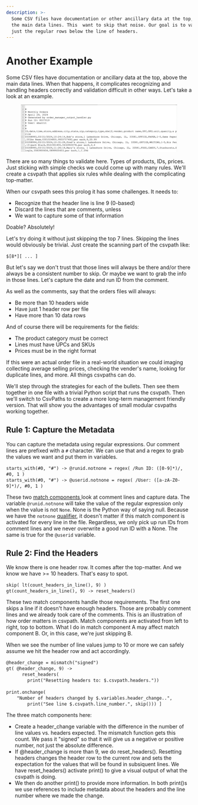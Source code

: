 ```yaml
---
description: >-
  Some CSV files have documentation or other ancillary data at the top, above
  the main data lines. This  want to skip that noise. Our goal is to validate
  just the regular rows below the line of headers.
---
```


# Another Example

Some CSV files have documentation or ancillary data at the top, above the main data lines. When that happens, it complicates recognizing and handling headers correctly and validation difficult in other ways. Let's take a look at an example.&#x20;

<figure><img src="../.gitbook/assets/data-before.png" alt=""><figcaption></figcaption></figure>

There are so many things to validate here. Types of products, IDs, prices. Just sticking with simple checks we could come up with many rules. We'll create a csvpath that applies six rules while dealing with the complicating top-matter.

When our csvpath sees this prolog it has some challenges. It needs to:

* Recognize that the header line is line 9 (0-based)
* Discard the lines that are comments, unless
* We want to capture some of that information

Doable? Absolutely!

Let's try doing it without just skipping the top 7 lines. Skipping the lines would obviously be trivial. Just create the scanning part of the csvpath like:

```
$[8*][ ... ]
```

But let's say we don't trust that those lines will always be there and/or there always be a consistent number to skip. Or maybe we want to grab the info in those lines. Let's capture the date and run ID from the comment.

As well as the comments, say that the orders files will always:&#x20;

* Be more than 10 headers wide
* Have just 1 header row per file
* Have more than 10 data rows

And of course there will be requirements for the fields:&#x20;

* The product category must be correct
* Lines must have UPCs and SKUs
* Prices must be in the right format

If this were an actual order file in a real-world situation we could imaging collecting average selling prices, checking the vender's name, looking for duplicate lines, and more. All things csvpaths can do.

We'll step through the strategies for each of the bullets. Then see them together in one file with a trivial Python script that runs the csvpath. Then we'll switch to CsvPaths to create a more long-term management friendly version. That will show you the advantages of small modular csvpaths working together.

## Rule 1: Capture the Metadata

You can capture the metadata using regular expressions. Our comment lines are prefixed with a `#` character. We can use that and a regex to grab the values we want and put them in variables.

```
starts_with(#0, "#") -> @runid.notnone = regex( /Run ID: ([0-9]*)/, #0, 1 )
starts_with(#0, "#") -> @userid.notnone = regex( /User: ([a-zA-Z0-9]*)/, #0, 1 )
```

These two [match components ](https://github.com/dk107dk/csvpath/tree/main?tab=readme-ov-file#components)look at comment lines and capture data. The variable `@runid.notnone` will take the value of the regular expression only when the value is not `None`. None is the Python way of saying null. Because we have the `notnone` [qualifier](https://github.com/dk107dk/csvpath/blob/main/docs/qualifiers.md), it doesn't matter if this match component is activated for every line in the file. Regardless, we only pick up run IDs from comment lines and we never overwrite a good run ID with a None. The same is true for the `@userid` variable.&#x20;

## Rule 2: Find the Headers

We know there is one header row. It comes after the top-matter. And we know we have >= 10 headers. That's easy to spot.

```
skip( lt(count_headers_in_line(), 9) )
gt(count_headers_in_line(), 9) -> reset_headers()
```

These two match components handle those requirements. The first one skips a line if it doesn't have enough headers. Those are probably comment lines and we already took care of the comments. This is an illustration of how order matters in csvpath. Match components are activated from left to right, top to bottom. What I do in match component A may affect match component B. Or, in this case, we're just skipping B.&#x20;

When we see the number of line values jump to 10 or more we can safely assume we hit the header row and act accordingly.

```
@header_change = mismatch("signed")
gt( @header_change, 9) ->
      reset_headers(
        print("Resetting headers to: $.csvpath.headers."))

print.onchange(
    "Number of headers changed by $.variables.header_change..",
        print("See line $.csvpath.line_number.", skip())) ]
```

The three match components here:&#x20;

* Create a header\_change variable with the difference in the number of line values vs. headers expected. The mismatch function gets this count. We pass it "signed" so that it will give us a negative or positive number, not just the absolute difference.&#x20;
* If @header\_change is more than 9, we do reset\_headers(). Resetting headers changes the header row to the current row and sets the expectation for the values that will be found in subsiquent lines. We have reset\_headers() activate print() to give a visual output of what the csvpath is doing.&#x20;
* We then do another print() to provide more information. In both print()s we use references to include metadata about the headers and the line number where we made the change.





